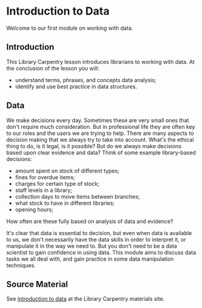 Introduction to Data
====================

Welcome to our first module on working with data.

Introduction
------------

This Library Carpentry lesson introduces librarians to working with data. At the conclusion of the lesson you will:

- understand terms, phrases, and concepts data analysis;
- identify and use best practice in data structures.

Data
----

We make decisions every day.  Sometimes these are very small ones that don't require much consideration.  But in professional life they are often key to our roles and the users we are trying to help.  There are many aspects to decision making that we always try to take into account.  What's the ethical thing to do, is it legal, is it possible?  But do we always make decisions based upon clear evidence and data?  Think of some example library-based decisions:

- amount spent on stock of different types;
- fines for overdue items;
- charges for certain type of stock;
- staff levels in a library;
- collection days to move items between branches;
- what stock to have in different libraries;
- opening hours;

How often are these fully based on analysis of data and evidence?

It's clear that data is essential to decision, but even when data is available to us, we don't necessarily have the data skills in order to interpret it, or manipulate it in the way we need to.  But you don't need to be a data scientist to gain confidence in using data.  This module aims to discuss data tasks we all deal with, and gain practice in some data manipulation techniques.

Source Material
---------------

See [introduction to data](https://data-lessons.github.io/library-data-intro/01-introduction/) at the Library Carpentry materials site.
